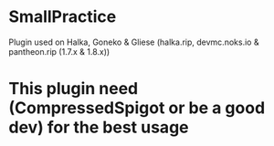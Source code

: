# SmallPractice

Plugin used on Halka, Goneko & Gliese (halka.rip, devmc.noks.io & pantheon.rip (1.7.x & 1.8.x))

# This plugin need (CompressedSpigot or be a good dev) for the best usage
